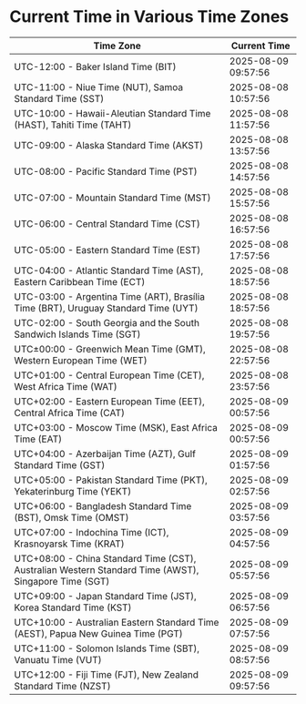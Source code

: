# Current Time in Various Time Zones

| Time Zone | Current Time |
|-----------|--------------|
| UTC-12:00 - Baker Island Time (BIT) | 2025-08-09 09:57:56 |
| UTC-11:00 - Niue Time (NUT), Samoa Standard Time (SST) | 2025-08-08 10:57:56 |
| UTC-10:00 - Hawaii-Aleutian Standard Time (HAST), Tahiti Time (TAHT) | 2025-08-08 11:57:56 |
| UTC-09:00 - Alaska Standard Time (AKST) | 2025-08-08 13:57:56 |
| UTC-08:00 - Pacific Standard Time (PST) | 2025-08-08 14:57:56 |
| UTC-07:00 - Mountain Standard Time (MST) | 2025-08-08 15:57:56 |
| UTC-06:00 - Central Standard Time (CST) | 2025-08-08 16:57:56 |
| UTC-05:00 - Eastern Standard Time (EST) | 2025-08-08 17:57:56 |
| UTC-04:00 - Atlantic Standard Time (AST), Eastern Caribbean Time (ECT) | 2025-08-08 18:57:56 |
| UTC-03:00 - Argentina Time (ART), Brasília Time (BRT), Uruguay Standard Time (UYT) | 2025-08-08 18:57:56 |
| UTC-02:00 - South Georgia and the South Sandwich Islands Time (SGT) | 2025-08-08 19:57:56 |
| UTC±00:00 - Greenwich Mean Time (GMT), Western European Time (WET) | 2025-08-08 22:57:56 |
| UTC+01:00 - Central European Time (CET), West Africa Time (WAT) | 2025-08-08 23:57:56 |
| UTC+02:00 - Eastern European Time (EET), Central Africa Time (CAT) | 2025-08-09 00:57:56 |
| UTC+03:00 - Moscow Time (MSK), East Africa Time (EAT) | 2025-08-09 00:57:56 |
| UTC+04:00 - Azerbaijan Time (AZT), Gulf Standard Time (GST) | 2025-08-09 01:57:56 |
| UTC+05:00 - Pakistan Standard Time (PKT), Yekaterinburg Time (YEKT) | 2025-08-09 02:57:56 |
| UTC+06:00 - Bangladesh Standard Time (BST), Omsk Time (OMST) | 2025-08-09 03:57:56 |
| UTC+07:00 - Indochina Time (ICT), Krasnoyarsk Time (KRAT) | 2025-08-09 04:57:56 |
| UTC+08:00 - China Standard Time (CST), Australian Western Standard Time (AWST), Singapore Time (SGT) | 2025-08-09 05:57:56 |
| UTC+09:00 - Japan Standard Time (JST), Korea Standard Time (KST) | 2025-08-09 06:57:56 |
| UTC+10:00 - Australian Eastern Standard Time (AEST), Papua New Guinea Time (PGT) | 2025-08-09 07:57:56 |
| UTC+11:00 - Solomon Islands Time (SBT), Vanuatu Time (VUT) | 2025-08-09 08:57:56 |
| UTC+12:00 - Fiji Time (FJT), New Zealand Standard Time (NZST) | 2025-08-09 09:57:56 |
